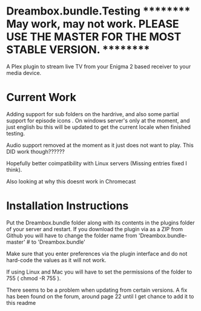Dreambox.bundle.Testing ******** May work, may not work. PLEASE USE THE MASTER FOR THE MOST STABLE VERSION.  ********
===============

A Plex plugin to stream live TV from your Enigma 2 based receiver to your media device.




Current Work
====================================

Adding support for sub folders on the hardrive, and also some partial support for episode icons .
On windows server's only at the moment, and just english bu this will be updated to get the current locale when
finished testing.


Audio support removed at the moment as it just does not want to play. This DID work though??????

Hopefully better coimpatibility with Linux servers (Missing entries fixed I think).

Also looking at why this doesnt work in Chromecast 

Installation Instructions
====================================


Put the Dreambox.bundle folder along with its contents in the plugins folder of your server and restart.
If you download the plugin via as a ZIP from Github you will have to change the folder name from 'Dreambox.bundle-master' #
to 'Dreambox.bundle'

Make sure that you enter preferences via the plugin interface and do not hard-code the values as it will not work.

If using Linux and Mac you will have to set the permissions of the folder to 755 ( chmod -R 755 ).

There seems to be a problem when updating from certain versions. A fix has been found on the forum, around page 22 until I get chance to add it to this readme


